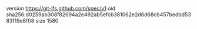 version https://git-lfs.github.com/spec/v1
oid sha256:d0259ab308f82694a2e492ab5efcb381062e2d6d68cb457bedbd5383f19e8f08
size 1580
